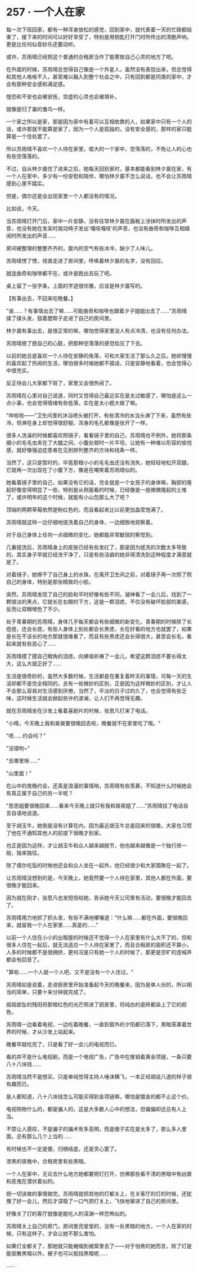 <link rel="stylesheet" href="../styles/text.css" />
<h1>257 · 一个人在家</h1>

每一次下班回家，都有一种浑身放松的感觉，回到家中，就代表着一天的忙碌都结束了，接下来的时间可以好好享受了，特别是用钥匙打开门时所传出的清脆声响，更是比任何仙音妙乐还要动听。

或许，苏雨晴已经把这个普通的合租房当作了能寄放自己心灵的地方了吧。

在外面的时候，苏雨晴总觉得自己像是一个外星人，虽然没有表现出来，但总觉得和其他人格格不入，甚至难以融入到整个社会之中，只有回到都是同类的家中，才会有那种安全感和满足感。

惶恐和不安也会被安抚，空虚的心灵也会被填补。

就像是归了巢的雏鸟一样。

一个家之所以是家，那是因为家中有着可以互相依靠的人，如果家中只有一个人的话，或许那就不能算是家了，因为一个人是孤独的，没有安全感的，那样的家只能算是一个住处罢了。

所以苏雨晴不喜欢一个人待在家里，偌大的一个家中，空荡荡的，不免让人的心也有些空落落的。

不过，自从林夕晨住了进来之后，她每天回到家时，基本都能看到林夕晨在家，有一个人在家中，多少有一份安慰和陪伴，哪怕林夕晨不怎么说话，也不会让苏雨晴感到心里不踏实。

但是，偶尔还是会出现家里一个人都没有的情况。

比如说，今天。

当苏雨晴打开门后，家中一片安静，没有往常林夕晨在画板上涂抹时所发出的声音，也没有她在发呆时晃动椅子发出'嘎吱嘎吱'的声音，也没有曲奇和咖啡互相嬉闹时所发出的声音……

房间被整理的整整齐齐的，屋内的空气有些冰冷，缺少了人味儿。

苏雨晴愣了愣，径直走进了房间里，呼唤着林夕晨的名字，没有回应。

就连曲奇和咖啡都不在，或许是跑出去玩了吧。

桌上留了一张字条，上面的字迹很优雅，应该是林夕晨写的。

【有事出去，不回来吃晚餐。】

"诶……？有事情出去了嘛……可能曲奇和咖啡也跟着夕子姐姐出去了……"苏雨晴揉了揉头发，鼓着腮帮子走进了自己的房间里。

林夕晨有事出去，是很正常的嘛，哪怕觉得家里没人有点冷清，也没有任何办法。

苏雨晴摁了摁自己的心脏，把那种空落落的感觉给压了下去。

以前的她总是喜欢一个人待在安静的角落，可和大家生活了那么久之后，她却慢慢的喜欢起了热闹的生活，哪怕很多时候她都不插话，只是安静地看着，也会觉得心中很充实。

反正待会儿大家都下班了，家里又会很热闹了。

苏雨晴在心里对自己说道，同时又觉得自己最近实在是太过敏感了，哪怕是这么一点小事，也会觉得情绪有些低落，实在是太小题大做了嘛。

"哗啦啦——"卫生间里的沐浴喷头被打开，有些清冷的水当头淋了下来，虽然有些冷，但淋在身上却觉得很舒服，浑身的毛孔都像是张开了一样。

很多人洗澡的时候都喜欢照镜子，看看镜子里的自己，苏雨晴也不例外，她将那条细小的毛毛虫夹在了大腿之间，小腹处顿时一片平坦，让她有一种难以形容的愉悦感，就好像强迫症患者在见到排列整齐的方块和线条一样。

当然了，这只是暂时的，毕竟那根小小的毛毛虫还没有消失，她轻轻地松开双腿，它就再一次出现在了小腹下方，像是在嘲笑着苏雨晴似的。

她看着镜子里的自己，如果没有它的话，完全就是一个女孩子的身体嘛，胸部的隆起好像变得明显了一些，特别是从侧面看的时候，已经像是一座微微隆起的土堆了，或许明年的这个时候，就能有小山包那么大了吧？

顶端的两颗草莓依然是粉红色的，而且看起来比以前更加晶莹饱满了。

苏雨晴就这样一边仔细地搓洗着自己的身体，一边细致地观察着。

对于自己身体上任何一点细微的变化，她都能非常敏锐的察觉到。

几番搓洗后，苏雨晴身上的皮肤已经有些发红了，那是因为搓洗的次数太多导致的，其实身子早就已经洗干净了，只是有些洁癖的她非得清洗到这种程度才满意就是了。

对着镜子，她擦干了自己身上的水珠，在离开卫生间之前，对着镜子再一次照了照自己的身体，特别是那张精致的小脸。

突然，苏雨晴发现了自己的脸和平时好像有些不同，凝神看了一会儿后，找到了一颗很淡的黑点，它就长在右眼的下方，这是一颗泪痣，不仅没有破坏脸部的美感，反而让双眼增色了不少。

处于青春期的苏雨晴，身体几乎每天都会有些细微的新变化，青春期的时候除了长痘痘，还会长痣，有些人身体上到处都会长黑痣，长在好看的地方也就罢了，如果是长在不该长的地方那就很难看了，而且有些黑痣还会长得很大，甚至会长毛，看起来就有些恶心了……

苏雨晴摸了摸自己眼角的泪痣，向佛祖祈祷了一会儿，希望这颗泪痣不要长得太大，这么大就正好了……

生活是很奇妙的，虽然大多数时候，生活都是在重复着昨天的事情，可每一天的生活却都不是完全相同的，总有一些微妙的区别，正是因为这样微妙的区别，才让人不会那么容易对生活感到厌倦，当然了，平淡的日子过的久了，也会觉得有些乏味，这时候生活就会掀起些许的波澜，让人们不再觉得无趣。

就在苏雨晴坐在沙发上看着喜剧片的时候，张思凡打来了电话。

"小晴，今天晚上我和昊昊要很晚回去啦，晚餐就不在家里吃了哦。"

"唔……约会吗？"

"没错哟\~"

"去哪里呀……"

"山里面！"

在山中的夜晚约会，还真是浪漫的事情呐，苏雨晴有些羡慕，不知道什么时候她会有真正属于自己的另一半呢？

"思思姐要很晚回来……看来今天晚上就只有我和莜莜姐了……"苏雨晴挂了电话自言自语地说道。

至于胡玉牛，她倒是没有计算在内，因为最近胡玉牛总是回来的很晚，大家也习惯了他在不通知其他人的前提下很晚才到家。

也正是因为这样，才让胡玉牛和众人越来越脱节，他也越来越像是一个独行侠一般，独来独往。

除了偶尔吃饭的时候他还会和众人坐在一起外，他已经很少和大家围聚在一起了。

让苏雨晴没想到的是，今天晚上，她竟然要一个人待在家里，其他人都在外面，要很晚才能回来。

因为就在刚才，张思凡也发短信给她，告诉她今天公司里有活动，要很晚才能回去了。

苏雨晴用力地抓了抓头发，有些不满地嘟嚷道："什么嘛……都在外面，要很晚回来，就留我一个人在家里……真是的……"

以前一个人住在小小的出租屋的时候还不觉得一个人在家里有什么大不了的，但和很多人住在一起后，就无法适应一个人待在家里了，而且合租房的面积还不算小，人多的时候都不是很拥挤，更何况是只有她一个人的时候了，那更是空旷的连喊声都会有回音了。

"算啦……一个人就一个人吧，又不是没有一个人住过。"

苏雨晴如是说着，走进厨房里开始准备起今天的晚餐来，因为是单人份的，所以相当的简单，只要十来分钟就完成了。

摇摇欲坠的残阳将那橙红色的光芒照进了厨房里，将纯白的瓷砖都染上了它的颜色。

苏雨晴一边看着电视，一边吃着晚餐，一直到窗外的夕阳都已落下，黑暗笼罩着世界的时候，才从沙发上站起来。

晚餐早就吃完了，只是看了好一会儿的电视而已。

看的并不是什么电视剧，而是一个电视广告，广告中在推销着黄金项链，一条只要八十八块钱……

苏雨晴当然不是想买，只是单纯觉得主持人唾沫横飞，一本正经胡说八道的样子很有趣而已。

是人都知道，八十八块钱怎么可能买得到金项链嘛，哪怕是镀金的都不止这个价。

电视购物什么的，都是骗人的，这是大多数人心中的想法，但偏偏却还总有人上当。

不禁让人感叹，不是骗子的骗术有多高明，而是傻子实在是太多了，那么多人里面，总有那么几个上当的……

有时候也不一定是傻，归根结底，还是贪心罢了。

漆黑的夜晚中，合租房里有些黑暗。

一个人在家中，无论去什么地方她都要把灯打开，仿佛那些看不清的黑暗中有凶兽和恶鬼在潜伏着似的。

把一切该做的事情做完，苏雨晴就把其他的灯都关上，在关客厅的灯的时候，还犹豫了好一会儿，然后才深吸了一口气把灯关上，飞快地窜进了自己的房间里。

好像关了灯的客厅就像是能吃人的深渊一样恐怖似的。

苏雨晴关上自己的房门，房间里亮堂堂的，没有一处黑暗的地方，一个人在家的时候，只有这样子，才会让她不那么害怕。

如果灯全都关了，那她就只能蜷缩到被窝里去了——对于怕黑的她而言，除了灯是能驱散黑暗以外，被子也可以抵挡黑暗呢……

……
